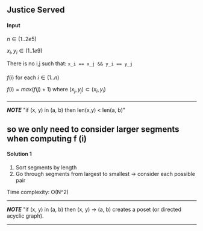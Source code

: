 ## Justice Served 

#### Input 

$` n \in (1..2e5) `$

$` x_i, y_i \in (1..1e9) `$

There is no i,j such that: 
```x_i == x_j && y_i == y_j```

#### 
$f(i)$ for each $i \in (1..n)$

$f(i) = max (f(j) + 1)$ where $(x_j, y_j) \subset (x_i, y_i)$   

#### 
---
***NOTE***
"if (x, y) in (a, b) then len(x,y) < len(a, b)"

so we only need to consider larger segments when computing f (i) 
---
#### Solution 1 

1. Sort segments by length 
2. Go through segments from largest to smallest -> consider each possible pair 

Time complexity: O(N^2) 

---
***NOTE***
"if (x, y) in (a, b) then (x, y) -> (a, b) creates a poset (or directed acyclic graph). 

---


